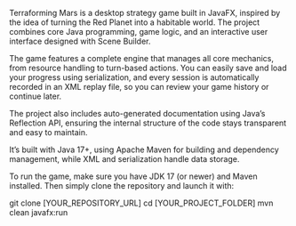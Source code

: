 Terraforming Mars is a desktop strategy game built in JavaFX, inspired by the idea of turning the Red Planet into a habitable world. The project combines core Java programming, game logic, and an interactive user interface designed with Scene Builder.

The game features a complete engine that manages all core mechanics, from resource handling to turn-based actions. You can easily save and load your progress using serialization, and every session is automatically recorded in an XML replay file, so you can review your game history or continue later.

The project also includes auto-generated documentation using Java’s Reflection API, ensuring the internal structure of the code stays transparent and easy to maintain.

It’s built with Java 17+, using Apache Maven for building and dependency management, while XML and serialization handle data storage.

To run the game, make sure you have JDK 17 (or newer) and Maven installed. Then simply clone the repository and launch it with:

git clone [YOUR_REPOSITORY_URL]
cd [YOUR_PROJECT_FOLDER]
mvn clean javafx:run
